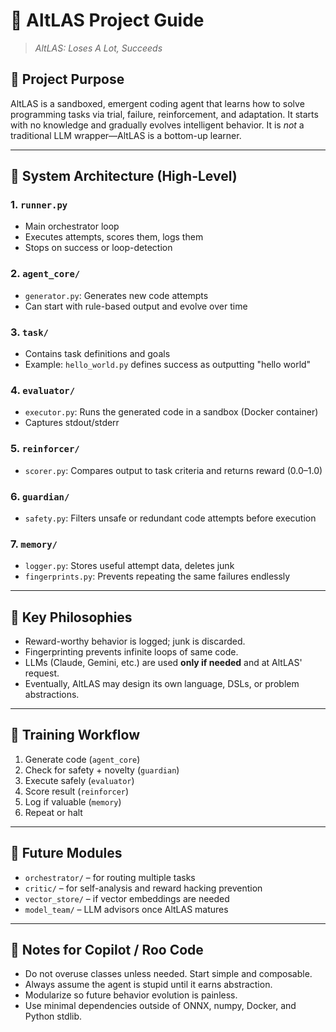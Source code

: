 # 🧠 AltLAS Project Guide

> *AltLAS: Loses A Lot, Succeeds*

## 🧾 Project Purpose

AltLAS is a sandboxed, emergent coding agent that learns how to solve programming tasks via trial, failure, reinforcement, and adaptation. It starts with no knowledge and gradually evolves intelligent behavior. It is *not* a traditional LLM wrapper—AltLAS is a bottom-up learner.

---

## 🧱 System Architecture (High-Level)

### 1. `runner.py`
- Main orchestrator loop
- Executes attempts, scores them, logs them
- Stops on success or loop-detection

### 2. `agent_core/`
- `generator.py`: Generates new code attempts
- Can start with rule-based output and evolve over time

### 3. `task/`
- Contains task definitions and goals
- Example: `hello_world.py` defines success as outputting "hello world"

### 4. `evaluator/`
- `executor.py`: Runs the generated code in a sandbox (Docker container)
- Captures stdout/stderr

### 5. `reinforcer/`
- `scorer.py`: Compares output to task criteria and returns reward (0.0–1.0)

### 6. `guardian/`
- `safety.py`: Filters unsafe or redundant code attempts before execution

### 7. `memory/`
- `logger.py`: Stores useful attempt data, deletes junk
- `fingerprints.py`: Prevents repeating the same failures endlessly

---

## 🧠 Key Philosophies

- Reward-worthy behavior is logged; junk is discarded.
- Fingerprinting prevents infinite loops of same code.
- LLMs (Claude, Gemini, etc.) are used **only if needed** and at AltLAS' request.
- Eventually, AltLAS may design its own language, DSLs, or problem abstractions.

---

## 🧪 Training Workflow

1. Generate code (`agent_core`)
2. Check for safety + novelty (`guardian`)
3. Execute safely (`evaluator`)
4. Score result (`reinforcer`)
5. Log if valuable (`memory`)
6. Repeat or halt

---

## 🧩 Future Modules

- `orchestrator/` – for routing multiple tasks
- `critic/` – for self-analysis and reward hacking prevention
- `vector_store/` – if vector embeddings are needed
- `model_team/` – LLM advisors once AltLAS matures

---

## 💭 Notes for Copilot / Roo Code

- Do not overuse classes unless needed. Start simple and composable.
- Always assume the agent is stupid until it earns abstraction.
- Modularize so future behavior evolution is painless.
- Use minimal dependencies outside of ONNX, numpy, Docker, and Python stdlib.

